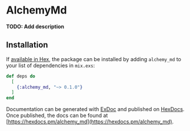 # AlchemyMd

**TODO: Add description**

## Installation

If [available in Hex](https://hex.pm/docs/publish), the package can be installed
by adding `alchemy_md` to your list of dependencies in `mix.exs`:

```elixir
def deps do
  [
    {:alchemy_md, "~> 0.1.0"}
  ]
end
```

Documentation can be generated with [ExDoc](https://github.com/elixir-lang/ex_doc)
and published on [HexDocs](https://hexdocs.pm). Once published, the docs can
be found at [https://hexdocs.pm/alchemy_md](https://hexdocs.pm/alchemy_md).


